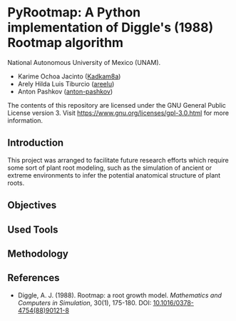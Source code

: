 # PyRootmap: A Python implementation of Diggle's (1988) Rootmap algorithm

National Autonomous University of Mexico (UNAM).

- Karime Ochoa Jacinto ([Kadkam8a](https://github.com/Kadkam8a))
- Arely Hilda Luis Tiburcio ([areelu](https://github.com/areelu))
- Anton Pashkov ([anton-pashkov](https://github.com/anton-pashkov))

The contents of this repository are licensed under the GNU General Public License version 3. Visit https://www.gnu.org/licenses/gpl-3.0.html for more information.

## Introduction

This project was arranged to facilitate future research efforts which require some sort of plant root modeling, such as the simulation of ancient or extreme environments to infer the potential anatomical structure of plant roots.

## Objectives



## Used Tools



## Methodology



## References

- Diggle, A. J. (1988). Rootmap: a root growth model. *Mathematics and Computers in Simulation*, 30(1), 175-180. DOI: [10.1016/0378-4754(88)90121-8](https://doi.org/10.1016/0378-4754(88)90121-8)
